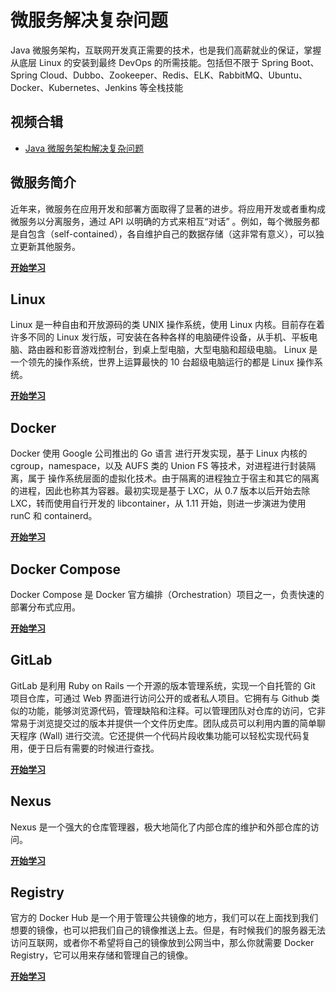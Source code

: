 # 微服务解决复杂问题

Java 微服务架构，互联网开发真正需要的技术，也是我们高薪就业的保证，掌握从底层 Linux 的安装到最终 DevOps 的所需技能。包括但不限于 Spring Boot、Spring Cloud、Dubbo、Zookeeper、Redis、ELK、RabbitMQ、Ubuntu、Docker、Kubernetes、Jenkins 等全栈技能

## 视频合辑

- [Java 微服务架构解决复杂问题](https://www.bilibili.com/video/av29384041)

## 微服务简介

近年来，微服务在应用开发和部署方面取得了显著的进步。将应用开发或者重构成微服务以分离服务，通过 API 以明确的方式来相互“对话” 。例如，每个微服务都是自包含（self-contained），各自维护自己的数据存储（这非常有意义），可以独立更新其他服务。

[**开始学习**](/micro-service-intro/)

## Linux

Linux 是一种自由和开放源码的类 UNIX 操作系统，使用 Linux 内核。目前存在着许多不同的 Linux 发行版，可安装在各种各样的电脑硬件设备，从手机、平板电脑、路由器和影音游戏控制台，到桌上型电脑，大型电脑和超级电脑。 Linux 是一个领先的操作系统，世界上运算最快的 10 台超级电脑运行的都是 Linux 操作系统。

[**开始学习**](/linux/)

## Docker

Docker 使用 Google 公司推出的 Go 语言 进行开发实现，基于 Linux 内核的 cgroup，namespace，以及 AUFS 类的 Union FS 等技术，对进程进行封装隔离，属于 操作系统层面的虚拟化技术。由于隔离的进程独立于宿主和其它的隔离的进程，因此也称其为容器。最初实现是基于 LXC，从 0.7 版本以后开始去除 LXC，转而使用自行开发的 libcontainer，从 1.11 开始，则进一步演进为使用 runC 和 containerd。

[**开始学习**](/docker/)

## Docker Compose

Docker Compose 是 Docker 官方编排（Orchestration）项目之一，负责快速的部署分布式应用。

[**开始学习**](/docker-compose/)

## GitLab

GitLab 是利用 Ruby on Rails 一个开源的版本管理系统，实现一个自托管的 Git 项目仓库，可通过 Web 界面进行访问公开的或者私人项目。它拥有与 Github 类似的功能，能够浏览源代码，管理缺陷和注释。可以管理团队对仓库的访问，它非常易于浏览提交过的版本并提供一个文件历史库。团队成员可以利用内置的简单聊天程序 (Wall) 进行交流。它还提供一个代码片段收集功能可以轻松实现代码复用，便于日后有需要的时候进行查找。

[**开始学习**](/gitlab/)

## Nexus

Nexus 是一个强大的仓库管理器，极大地简化了内部仓库的维护和外部仓库的访问。

[**开始学习**](/nexus/)

## Registry

官方的 Docker Hub 是一个用于管理公共镜像的地方，我们可以在上面找到我们想要的镜像，也可以把我们自己的镜像推送上去。但是，有时候我们的服务器无法访问互联网，或者你不希望将自己的镜像放到公网当中，那么你就需要 Docker Registry，它可以用来存储和管理自己的镜像。

[**开始学习**](/registry/)